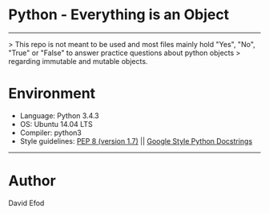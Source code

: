 # Python - Everything is an Object
<hr>
> This repo is not meant to be used and most files mainly hold "Yes", "No", "True" or "False" to answer practice questions about python objects
> regarding immutable and mutable objects.

# Environment
* Language: Python 3.4.3
* OS: Ubuntu 14.04 LTS
* Compiler: python3
* Style guidelines: [PEP 8 (version 1.7)](https://www.python.org/dev/peps/pep-0008/) || [Google Style Python Docstrings](http://sphinxcontrib-napoleon.readthedocs.io/en/latest/example_google.html)

<hr>

# Author
David Efod
